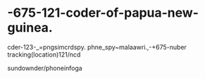 # -675-121-coder-of-papua-new-guinea.
cder-123-_=pngsimcrdspy.
phne_spy~malaawri.,-+675-nuber 
tracking(location)121/ncd

sundownder/phoneinfoga
